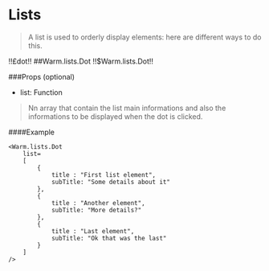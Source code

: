 # Lists
> A list is used to orderly display elements: here are different ways to do this.

!!£dot!!
##Warm.lists.Dot !!$Warm.lists.Dot!!

###Props (optional)
- list: Function

> Nn array that contain the list main informations and also the informations to be displayed when the dot is clicked.

####Example
```
<Warm.lists.Dot
	list=
    [
        {
            title : "First list element",
            subTitle: "Some details about it"
        },
        {
            title : "Another element",
            subTitle: "More details?"
        },
        {
            title : "Last element",
            subTitle: "Ok that was the last"
        }
    ]
/>
```
